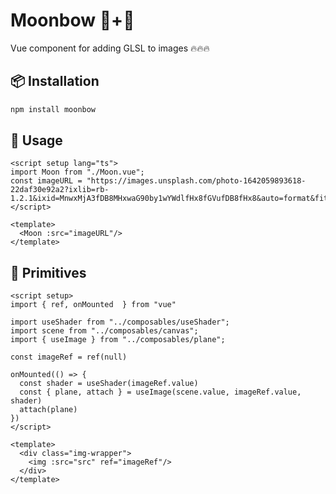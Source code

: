 # Moonbow :new_moon_with_face:+:rainbow:
Vue component for adding GLSL to images :fire::fire::fire:

## :package: Installation
```bash
npm install moonbow
```

## :crystal_ball: Usage

```vue
<script setup lang="ts">
import Moon from "./Moon.vue";
const imageURL = "https://images.unsplash.com/photo-1642059893618-22daf30e92a2?ixlib=rb-1.2.1&ixid=MnwxMjA3fDB8MHxwaG90by1wYWdlfHx8fGVufDB8fHx8&auto=format&fit=crop&w=1566&q=80"
</script>

<template>
  <Moon :src="imageURL"/>
</template>
```

## :dna: Primitives
```vue
<script setup>
import { ref, onMounted  } from "vue"

import useShader from "../composables/useShader";
import scene from "../composables/canvas";
import { useImage } from "../composables/plane";

const imageRef = ref(null)

onMounted(() => {
  const shader = useShader(imageRef.value)
  const { plane, attach } = useImage(scene.value, imageRef.value, shader)
  attach(plane)
})
</script>

<template>
  <div class="img-wrapper">
    <img :src="src" ref="imageRef"/>
  </div>
</template>
```